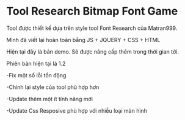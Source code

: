 # Tool Research Bitmap Font Game


Tool được thiết kế dựa trên style tool Font Research của Matran999.

Mình đã viết lại hoàn toàn bằng JS + JQUERY + CSS + HTML

Hiện tại đây là bản demo. Sẽ được nâng cấp thêm trong thời gian tới.


Phiên bản hiện tại là 1.2

-Fix một số lỗi tồn động

-Chỉnh lại style của tool phù hợp hơn

-Update thêm một ít tính năng mới

-Update Css Resposive phù hợp với nhiều loại màn hình
